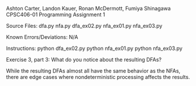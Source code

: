 Ashton Carter, Landon Kauer, Ronan McDermott, Fumiya Shinagawa
CPSC406-01
Programming Assignment 1

Source Files:
dfa.py
nfa.py
dfa_ex02.py
nfa_ex01.py
nfa_ex03.py

Known Errors/Deviations:
N/A

Instructions:
python dfa_ex02.py
python nfa_ex01.py
python nfa_ex03.py

Exercise 3, part 3: 
    What do you notice about the resulting DFAs?

While the resulting DFAs almost all have the same behavior as the NFAs, there are edge cases where nondeterministic processing affects the results.

